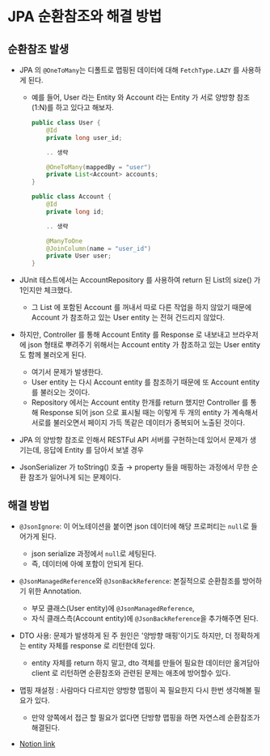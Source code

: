 # JPA 순환참조와 해결 방법

## 순환참조 발생

- JPA 의 `@OneToMany`는 디폴트로 맵핑된 데이터에 대해 `FetchType.LAZY` 를 사용하게 된다.
    - 예를 들어, User 라는 Entity 와 Account 라는 Entity 가 서로 양방향 참조 (1:N)를 하고 있다고 해보자.

        ```java
        public class User {
            @Id
            private long user_id;

            .. 생략

            @OneToMany(mappedBy = "user")
            private List<Account> accounts;
        }
        ```

        ```java
        public class Account {
            @Id
            private long id;

            .. 생략

            @ManyToOne
            @JoinColumn(name = "user_id")
            private User user;
        }
        ```

- JUnit 테스트에서는 AccountRepository 를 사용하여 return 된 List의 size() 가 1인지만 체크했다.
    - 그 List 에 포함된 Account 를 꺼내서 따로 다른 작업을 하지 않았기 때문에 Account 가 참조하고 있는 User entity 는 전혀 건드리지 않았다.
- 하지만, Controller 를 통해 Account Entity 를 Response 로 내보내고 브라우저에 json 형태로 뿌려주기 위해서는 Account entity 가 참조하고 있는 User entity 도 함께 불러오게 된다.
    - 여기서 문제가 발생한다.
    - User entity 는 다시 Account entity 를 참조하기 때문에 또 Account entity 를 불러오는 것이다.
    - Repository 에서는 Account entity 한개를 return 했지만 Controller 를 통해 Response 되어 json 으로 표시될 때는 이렇게 두 개의 entity 가 계속해서 서로를 불러오면서 페이지 가득 똑같은 데이터가 중복되어 노출된 것이다.

- JPA 의 양방향 참조로 인해서 RESTFul API 서버를 구현하는데 있어서 문제가 생기는데, 응답에 Entity 를 담아서 보낼 경우
- JsonSerializer 가 toString() 호출 → property 들을 매핑하는 과정에서 무한 순환 참조가 일어나게 되는 문제이다.


## 해결 방법

- `@JsonIgnore`: 이 어노테이션을 붙이면 json 데이터에 해당 프로퍼티는 `null`로 들어가게 된다.
    - json serialize 과정에서 `null`로 세팅된다.
    - 즉, 데이터에 아예 포함이 안되게 된다.
- `@JsonManagedReference`와 `@JsonBackReference`: 본질적으로 순환참조를 방어하기 위한 Annotation.
    - 부모 클래스(User entity)에 `@JsonManagedReference`,
    - 자식 클래스측(Account entity)에 `@JsonBackReference`을 추가해주면 된다.
- DTO 사용: 문제가 발생하게 된 주 원인은 '양방향 매핑'이기도 하지만, 더 정확하게는 entity 자체를 response 로 리턴한데 있다.
    - entity 자체를 return 하지 말고, dto 객체를 만들어 필요한 데이터만 옮겨담아 client 로 리턴하면 순환참조와 관련된 문제는 애초에 방어할수 있다.
- 맵핑 재설정 : 사람마다 다르지만 양방향 맵핑이 꼭 필요한지 다시 한번 생각해볼 필요가 있다.
    - 만약 양쪽에서 접근 할 필요가 없다면 단방향 맵핑을 하면 자연스레 순환참조가 해결된다.


- [Notion link](https://www.notion.so/JPA-7a1d8e2a81ea4df68447dbc1c079f1d5)
